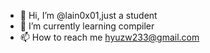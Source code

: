 - 👋 Hi, I’m @lain0x01,just a student
- 🌱 I’m currently learning compiler
- 📫 How to reach me hyuzw233@gmail.com


<!---
lain0x01/lain0x01 is a ✨ special ✨ repository because its `README.md` (this file) appears on your GitHub profile.
You can click the Preview link to take a look at your changes.
--->
